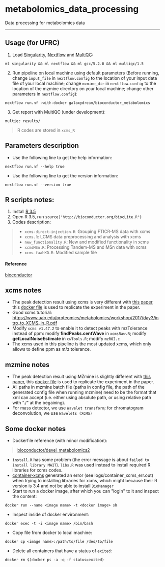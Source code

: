 # metabolomics_data_processing

Data processing for metabolomics data

---
## Usage (for UFRC)

1. Load [Singularity](https://singularity.lbl.gov/), [Nextflow](https://www.nextflow.io/) and [MultiQC](https://multiqc.info/):
```
ml singularity && ml nextflow && ml gcc/5.2.0 && ml multiqc/1.5
```
2. Run pipeline on local machine using default parameters (Before running, change `input_file` in `nextflow.config` to the location of your input data file of your local machine; change `mzmine_dir` in `nextflow.config` to the location of the mzmine directory on your local machine; change other parameters in `nextflow.config`):
```
nextflow run.nf -with-docker galaxydream/bioconductor_metabolomics
```
3. Get report with MultiQC (under development):
```
multiqc results/
```
> R codes are stored in `xcms_R`

## Parameters description

- Use the following line to get the help information:
```
nextflow run.nf --help true
```
- Use the following line to get the version information:
```
nextflow run.nf --version true
```

## R scripts notes:

1. Install [R 3.5](https://cran.r-project.org/bin/macosx/)
2. Open R 3.5, run `source("http://bioconductor.org/biocLite.R")`
3. Codes description:
> - `xcms-direct-injection.R`: Grouping FTICR-MS data with xcms
> - `xcms.R`: LCMS data preprocessing and analysis with xcms
> - `new_functionality.R`: New and modified functionality in xcms
> - `xcmsMSn.R`: Processing Tandem-MS and MSn data with xcms
> - `xcms-faahKO.R`: Modified sample file

#### Reference

[bioconductor](https://bioconductor.org/packages/release/bioc/html/xcms.html)

## xcms notes
- The peak detection result using xcms is very different with [this paper](https://pubs.acs.org/doi/ipdf/10.1021/acs.analchem.7b01069), this [docker file](https://cloud.docker.com/u/galaxydream/repository/docker/galaxydream/xcms_modified) is used to replicate the experiment in the paper.
- Good xcms tutorial: https://www.uab.edu/proteomics/metabolomics/workshop/2017/day3/intro_to_XCMS_in_R.pdf
- Modify `xcms v1.47.2` to enable it to detect peaks with mzTolerance instead of ppm: modify **findPeaks.centWave** in `xcmsRaw.R`; modify **getLocalNoiseEstimate** in `cwTools.R`; modify `mzROI.c`
- The xcms used in this pipeline is the most updated xcms, which only allows to define ppm as m/z tolerance.

## mzmine notes
- The peak detection result using MZmine is slightly different with [this paper](https://pubs.acs.org/doi/ipdf/10.1021/acs.analchem.7b01069), this [docker file](https://cloud.docker.com/repository/docker/galaxydream/mzmine_oldversion) is used to replicate the experiment in the paper.
- All paths in mzmine batch file (paths in config file, the path of the generated config file when running mzmine) need to be the format that xml can accept (i.e. either using absolute path, or using relative path with "./" at the begaining).
- For mass detector, we use `Wavelet transform`; for chromatogram deconvolution, we use `Wavelets (XCMS)`

## Some docker notes

- Dockerfile reference (with minor modification):
> [bioconductor/devel_metabolomics2](https://github.com/Bioconductor/bioc_docker/tree/master/out/release_metabolomics)
- `install.R` has some problem (the error message is about `failed to install library MAIT`). `libs.R` was used instead to install required R libraries for xcms codes.
- [container-xcms](https://github.com/phnmnl/container-xcms) generated an error (see logs/container_xcms_err.out) when trying to installing libraries for xcms, which might because their R version is 3.4 and not be able to install `BioManager`
- Start to run a docker image, after which you can "login" to it and inspect the content:
```
docker run --name <image name> -t <docker image> sh
```
- Inspect inside of docker environment:
```
docker exec -t -i <image name> /bin/bash
```
- Copy file from docker to local machine:
```
docker cp <image name>:/path/to/file /des/to/file
```
- Delete all containers that have a status of `exited`:
```
docker rm $(docker ps -a -q -f status=exited)
```
